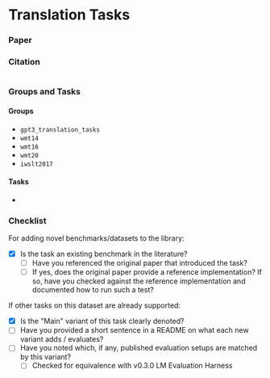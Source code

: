 # Translation Tasks

### Paper

### Citation

```

```

### Groups and Tasks

#### Groups

* `gpt3_translation_tasks`
* `wmt14`
* `wmt16`
* `wmt20`
* `iwslt2017`

#### Tasks

*

### Checklist

For adding novel benchmarks/datasets to the library:

* [x] Is the task an existing benchmark in the literature?
    * [ ] Have you referenced the original paper that introduced the task?
    * [ ] If yes, does the original paper provide a reference implementation? If so, have you checked against the reference implementation and documented how to run such a test?

If other tasks on this dataset are already supported:

* [x] Is the "Main" variant of this task clearly denoted?
* [ ] Have you provided a short sentence in a README on what each new variant adds / evaluates?
* [ ] Have you noted which, if any, published evaluation setups are matched by this variant?
    * [ ] Checked for equivalence with v0.3.0 LM Evaluation Harness
